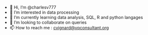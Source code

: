 - 👋 Hi, I’m @charlesv777
- 👀 I’m interested in data processing
- 🌱 I’m currently learning data analysis, SQL, R and python langages
- 💞️ I’m looking to collaborate on queries
- 📫 How to reach me : cvignard@vpconsultant.org

<!---
charlesv777/charlesv777 is a ✨ special ✨ repository because its `README.md` (this file) appears on your GitHub profile.
You can click the Preview link to take a look at your changes.
--->
